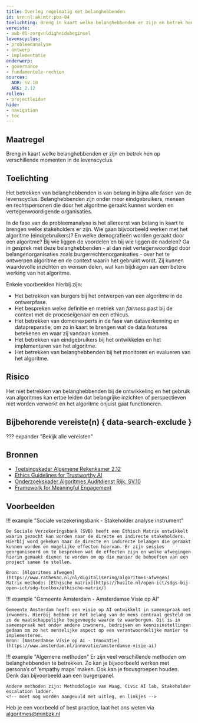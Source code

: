 ```yaml
---
title: Overleg regelmatig met belanghebbenden
id: urn:nl:ak:mtr:pba-04
toelichting: Breng in kaart welke belanghebbenden er zijn en betrek hen op verschillende momenten in de levenscyclus.
vereiste:
- awb-01-zorgvuldigheidsbeginsel
levenscyclus:
- probleemanalyse
- ontwerp
- implementatie
onderwerp:
- governance
- fundamentele-rechten
sources:
  ADR: SV.10
  ARK: 2.12
rollen:
- projectleider
hide:
- navigation
- toc
---
```


<!-- Let op! onderstaande regel met 'tags' niet weghalen! Deze maakt automatisch de knopjes op basis van de metadata  -->
<!-- tags -->

## Maatregel
<!-- Vul hier een omschrijving in van wat deze maatregel inhoudt. -->
Breng in kaart welke belanghebbenden er zijn en betrek hen op verschillende momenten in de levenscyclus.

## Toelichting
<!-- Geef hier een toelichting van deze maatregel -->
Het betrekken van belanghebbenden is van belang in bijna alle fasen van de levenscyclus.
Belanghebbenden zijn onder meer eindgebruikers, mensen en rechtspersonen die door het algoritme geraakt kunnen worden en vertegenwoordigende organisaties.

In de fase van de probleemanalyse is het allereerst van belang in kaart te brengen welke stakeholders er zijn.
Wie gaan bijvoorbeeld werken met het algoritme (eindgebruikers)? En welke demografieën worden geraakt door een algoritme?
Bij wie liggen de voordelen en bij wie liggen de nadelen?
Ga in gesprek met deze belanghebbenden - al dan niet vertegenwoordigd door belangenorganisaties zoals burgerrechtenorganisaties - over het te ontwerpen algoritme en de context waarin het gebruikt wordt. Zij kunnen waardevolle inzichten en wensen delen, wat kan bijdragen aan een betere werking van het algoritme.

Enkele voorbeelden hierbij zijn:

- Het betrekken van burgers bij het ontwerpen van een algoritme in de ontwerpfase.
- Het bespreken welke definitie en metriek van _fairness_ past bij de context met de proceseigenaar en een ethicus.
- Het betrekken van domeinexperts in de fase van dataverkenning en datapreparatie, om zo in kaart te brengen wat de data features betekenen en waar zij vandaan komen.
- Het betrekken van eindgebruikers bij het ontwikkelen en het implementeren van het algoritme.
- Het betrekken van belanghebbenden bij het monitoren en evalueren van het algoritme.

## Risico
<!-- vul hier het specifieke risico in dat kan worden gemitigeerd met behulp van deze maatregel -->
Het niet betrekken van belanghebbenden bij de ontwikkeling en het gebruik van algoritmes kan ertoe leiden dat belangrijke inzichten of perspectieven niet worden verwerkt en het algoritme onjuist gaat functioneren.

## Bijbehorende vereiste(n) { data-search-exclude }
<!-- Hier volgt een lijst met vereisten op basis van de in de metadata ingevulde vereiste -->

<!-- Let op! onderstaande regel met 'list_vereisten_on_maatregelen_page' niet weghalen! Deze maakt automatisch een lijst van bijbehorende verseisten op basis van de metadata  -->
??? expander "Bekijk alle vereisten"
    <!-- list_vereisten_on_maatregelen_page -->

## Bronnen
<!-- Vul hier de relevante bronnen in voor deze maatregel -->

- [Toetsingskader Algemene Rekenkamer 2.12](https://www.rekenkamer.nl/onderwerpen/algoritmes/documenten/publicaties/2024/05/15/het-toetsingskader-aan-de-slag)
- [Ethics Guidelines for Trustworthy AI](https://digital-strategy.ec.europa.eu/en/library/ethics-guidelines-trustworthy-ai)
- [Onderzoekskader Algoritmes Auditdienst Rijk, SV.10](https://www.rijksoverheid.nl/documenten/rapporten/2023/07/11/onderzoekskader-algoritmes-adr-2023)
- [Framework for Meaningful Engagement](../hulpmiddelen/framework-meaningful-engagement.md)

## Voorbeelden
<!-- Voeg hier een voorbeeld toe, door er bijvoorbeeld naar te verwijzen -->

!!! example "Sociale verzekeringsbank  - Stakeholder analyse instrument"

	De Sociale Verzekeringsbank (SVB) heeft een Ethisch Matrix ontwikkelt waarin gezocht kan worden naar de directe en indirecte stakeholders. Hierbij word gekeken naar de directe en indirecte belangen die geraakt kunnen worden en mogelijke effecten hiervan. Er zijn sessies georganiseerd om te bespreken wat de effecten zijn en welke afwegingen hierin gemaakt dienen te worden om op die manier de behoeften van een project samen te stellen.

	Bron: [Algoritmes afwegen](https://www.rathenau.nl/nl/digitalisering/algoritmes-afwegen)
	Matrix methode: [Ethische matrix](https://husite.nl/open-ict/sdgs-bij-open-ict/sdg-toolbox/ethische-matrix/)


!!! example "Gemeente Amsterdam  - Amsterdamse Visie op AI"

	Gemeente Amsterdam heeft een visie op AI ontwikkelt in samenspraak met inwoners. Hierbij hebben ze het belang van de mens centraal gesteld om zo de maatschappelijke toegevoegde waarde te waarborgen. Dit is in samenspraak met onder andere inwoners, bedrijven en kennisinstellingen gedaan om zo het menselijke aspect op een verantwoordelijke manier te implementeren.
	Bron: [Amsterdamse Visie op AI - Innovatie](https://www.amsterdam.nl/innovatie/amsterdamse-visie-ai)

!!! example "Algemene methoden"
	Er zijn veel verschillende methoden om belanghebbenden te betrekken. Zo kan je bijvoorbeeld werken met persona’s of ‘empathy maps’ maken. Ook kan je focusgroepen houden. Denk dan bijvoorbeeld aan een burgerpanel.

	Andere methoden zijn: Methodologie van Waag, Civic AI lab, Stakeholder escalation ladder.
	<!-- moet nog worden aangevuld met uitleg, en linkjes -->

Heb je een voorbeeld of best practice, laat het ons weten via [algoritmes@minbzk.nl](mailto:algoritmes@minbzk.nl)
